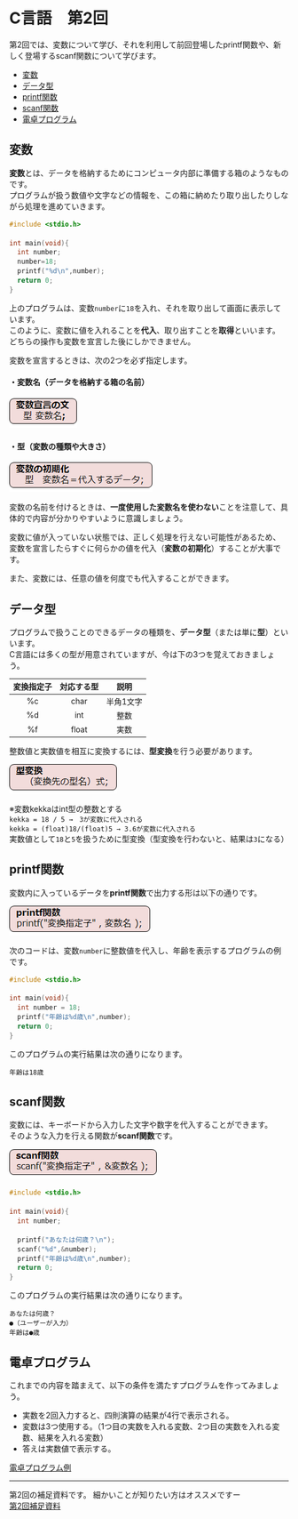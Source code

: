# C言語　第2回　
第2回では、変数について学び、それを利用して前回登場したprintf関数や、新しく登場するscanf関数について学びます。
     
  - [変数](#変数)  
  - [データ型](#データ型)
  - [printf関数](#printf関数)
  - [scanf関数](#scanf関数)
  - [電卓プログラム](#電卓プログラム)
  
## 変数 
**変数**とは、データを格納するためにコンピュータ内部に準備する箱のようなものです。  
プログラムが扱う数値や文字などの情報を、この箱に納めたり取り出したりしながら処理を進めていきます。

``` C
#include <stdio.h>

int main(void){
  int number;
  number=18;
  printf("%d\n",number);
  return 0;
}
```

上のプログラムは、変数`number`に`18`を入れ、それを取り出して画面に表示しています。  
このように、変数に値を入れることを**代入**、取り出すことを**取得**といいます。  
どちらの操作も変数を宣言した後にしかできません。


変数を宣言するときは、次の2つを必ず指定します。　　
#### ・変数名（データを格納する箱の名前）
![](./img/pc_02_1.png)

#### ・型（変数の種類や大きさ）
![](./img/pc_02_2.png)

変数の名前を付けるときは、**一度使用した変数名を使わない**ことを注意して、具体的で内容が分かりやすいように意識しましょう。

変数に値が入っていない状態では、正しく処理を行えない可能性があるため、   
変数を宣言したらすぐに何らかの値を代入（**変数の初期化**）することが大事です。  

また、変数には、任意の値を何度でも代入することができます。

## データ型

プログラムで扱うことのできるデータの種類を、**データ型**（または単に**型**）といいます。  
C言語には多くの型が用意されていますが、今は下の3つを覚えておきましょう。  

|変換指定子|対応する型|説明|
|:---:| :---: | :---: |
|%c|char|半角1文字|
|%d|int|整数|
|%f|float|実数|

 整数値と実数値を相互に変換するには、**型変換**を行う必要があります。  
 
![](./img/pc_02_3.png)

※変数kekkaはint型の整数とする  
`kekka = 18 / 5 →　3が変数に代入される `  
`kekka = (float)18/(float)5 → 3.6が変数に代入される  `    
実数値として`18`と`5`を扱うために型変換（型変換を行わないと、結果は`3`になる）

## printf関数
変数内に入っているデータを**printf関数**で出力する形は以下の通りです。

![](./img/pc_02_4.png)

次のコードは、変数`number`に整数値を代入し、年齢を表示するプログラムの例です。

``` C
#include <stdio.h>

int main(void){
  int number = 18;
  printf("年齢は%d歳\n",number);
  return 0;
}
```

このプログラムの実行結果は次の通りになります。
```
年齢は18歳
```  

## scanf関数
  変数には、キーボードから入力した文字や数字を代入することができます。  
  そのような入力を行える関数が**scanf関数**です。  
  
![](./img/pc_02_5.png)

``` C
#include <stdio.h>

int main(void){
  int number;

  printf("あなたは何歳？\n");
  scanf("%d",&number);
  printf("年齢は%d歳\n",number);
  return 0;
}
```

このプログラムの実行結果は次の通りになります。
```
あなたは何歳？
●（ユーザーが入力）
年齢は●歳  
```

## 電卓プログラム
これまでの内容を踏まえて、以下の条件を満たすプログラムを作ってみましょう。  

- 実数を2回入力すると、四則演算の結果が4行で表示される。  
- 変数は3つ使用する。（1つ目の実数を入れる変数、2つ目の実数を入れる変数、結果を入れる変数）  
- 答えは実数値で表示する。  

[電卓プログラム例](pc_02_1_code.c)

-----------------------------------
  第2回の補足資料です。
 細かいことが知りたい方はオススメですー  
  [第2回補足資料](pc_02+.md) 
